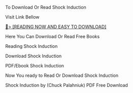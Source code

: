 To Download Or Read Shock Induction

Visit Link Bellow

<a href="https://uk.ebookarea.xyz/?book=207299641-shock-induction">📖&gt; [READING NOW AND EASY TO DOWNLOAD]</a>

Here You Can Download Or Read Free Books

Reading Shock Induction

Download Shock Induction

PDF/Ebook Shock Induction

Now You ready to Read Or Download Shock Induction

Shock Induction by (Chuck Palahniuk) PDF Free Download
